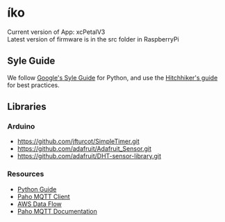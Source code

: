 # íko

Current version of App: xcPetalV3 \
Latest version of firmware is in the src folder in RaspberryPi

## Syle Guide

We follow [Google's Syle Guide](https://google.github.io/styleguide/pyguide.html) for Python, and use the [Hitchhiker's guide](http://docs.python-guide.org/en/latest/writing/style/) for best practices.

## Libraries

### Arduino 
* https://github.com/jfturcot/SimpleTimer.git 
* https://github.com/adafruit/Adafruit_Sensor.git 
* https://github.com/adafruit/DHT-sensor-library.git

### Resources
* [Python Guide](http://docs.python-guide.org/en/latest/)
* [Paho MQTT Client](https://github.com/eclipse/paho.mqtt.python/blob/master/src/paho/mqtt/client.py)
* [AWS Data Flow](https://docs.aws.amazon.com/iot/latest/developerguide/device-shadow-data-flow.html)
* [Paho MQTT Documentation](https://www.eclipse.org/paho/clients/python/docs/#connect-reconnect-disconnect)

